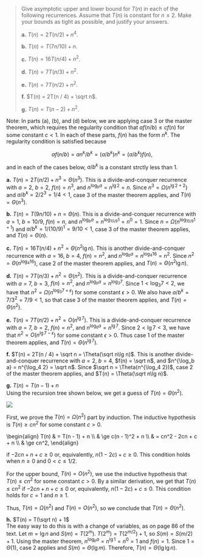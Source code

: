 > Give asymptotic upper and lower bound for $T(n)$ in each of the following recurrences. Assume that $T(n)$ is constant for $n \le 2$. Make your bounds as tight as possible, and justify your answers.
>
> **a.** $T(n) = 2T(n / 2) + n^4$.
>
> **b.** $T(n) = T(7n / 10) + n$.
>
> **c.** $T(n) = 16T(n / 4) + n^2$.
>
> **d.** $T(n) = 7T(n / 3) + n^2$.
>
> **e.** $T(n) = 7T(n / 2) + n^2$.
>
> **f.** $T(n) = 2T(n / 4) + \sqrt n$.
>
> **g.** $T(n) = T(n - 2) + n^2$.

Note: In parts (a), (b), and (d) below, we are applying case 3 or the master theorem, which requires the regularity condition that $af(n / b) \le cf(n)$ for some constant $c < 1$. In each of these parts, $f(n)$ has the form $n^k$. The regularity condition is satisfied because

$$af(n / b) = an^k / b^k = (a / b^k) n^k = (a / b^k)f(n),$$

and in each of the cases below, $a / b^k$ is a constant strctly less than $1$.

**a.** $T(n) = 2T(n / 2) + n^3 = \Theta(n^3)$. This is a divide-and-conquer recurrence with $a = 2$, $b = 2$, $f(n) = n^3$, and $n^{\log_b a} = n^{\lg 2} = n$. Since $n^3 = \Omega(n^{\lg 2 + 2})$ and $a / b^k = 2 / 2^3 = 1 / 4 < 1$, case 3 of the master theorem applies, and $T(n) = \Theta(n^3)$.

**b.** $T(n) = T(9n / 10) + n = \Theta(n)$. This is a divide-and-conquer recurrence with $a = 1$, $b = 10 / 9$, $f(n) = n$, and $n^{\log_b a} = n^{\log_{10 / 9} 1} = n^0 = 1$. Since $n = \Omega(n^{\log_{10 / 9} 1 + 1})$ and $a / b^k = 1 / (10 / 9)^1 = 9 / 10 < 1$, case 3 of the master theorem applies, and $T(n) = \Theta(n)$.

**c.** $T(n) = 16T(n / 4) + n^2 = \Theta(n^2 \lg n)$. This is another divide-and-conquer recurrence with $a = 16$, $b = 4$, $f(n) = n^2$, and $n^{\log_b a} = n^{\log_4 16} = n^2$. Since $n^2 = \Theta(n^{\log_4 16})$, case 2 of the master theorem applies, and $T(n) = \Theta(n^2 \lg n)$.

**d.** $T(n) = 7T(n / 3) + n^2 = \Theta(n^2)$. This is a divide-and-conquer recurrence with $a = 7$, $b = 3$, $f(n) = n^2$, and $n^{\log_b a} = n^{\log_3 7}$. Since $1 < \log_3 7 < 2$, we have that $n^2 = \Omega(n^{\log_3 7 + \epsilon})$ for some constant $\epsilon > 0$. We also have $a / b^k = 7 / 3^2 = 7 / 9 < 1$, so that case 3 of the master theorem applies, and $T(n) = \Theta(n^2)$.

**e.** $T(n) = 7T(n / 2) + n^2 = O(n^{\lg 7})$. This is a divide-and-conquer recurrence with $a = 7$, $b = 2$, $f(n) = n^2$, and $n^{\log_b a} = n^{\lg 7}$. Since $2 < \lg 7 < 3$, we have that $n^2 = O(n^{\lg 7 - \epsilon})$ for some constant $\epsilon > 0$. Thus case 1 of the master theorem applies, and $T(n) = \Theta(n^{\lg 7})$.

**f.** $T(n) = 2T(n / 4) + \sqrt n = \Theta(\sqrt n\lg n)$. This is another divide-and-conquer recurrence with $a = 2$, $b = 4$, $f(n) = \sqrt n$, and $n^{\log_b a} = n^{\log_4 2} = \sqrt n$. Since $\sqrt n = \Theta(n^{\log_4 2})$, case 2 of the master theorem applies, and $T(n) = \Theta(\sqrt n\lg n)$.

**g.** $T(n) = T(n - 1) + n$  
Using the recursion tree shown below, we get a guess of $T(n) = \Theta(n^2)$.

![](https://i.imgur.com/W0FxTiC.png)

First, we prove the $T(n) = \Omega(n^2)$ part by induction. The inductive hypothesis is $T(n) \ge cn^2$ for some constant $c > 0$.

\begin{align}
T(n) & =   T(n - 1) + n \\\\
     & \ge c(n - 1)^2 + n \\\\
     & =   cn^2 - 2cn + c + n \\\\
     & \ge cn^2,
\end{align}

if $-2cn + n + c \ge 0$ or, equivalently, $n(1 - 2c) + c \ge 0$. This condition holds when $n \ge 0$ and $0 < c \le 1 / 2$.

For the upper bound, $T(n) = O(n^2)$, we use the inductive hypothesis that $T(n) \le cn^2$ for some constant $c > 0$. By a similar derivation, we get that $T(n) \le cn^2$ if $-2cn + n + c \le 0$ or, equivalently, $n(1 - 2c) + c \le 0$. This condition holds for $c = 1$ and $n \ge 1$.

Thus, $T(n) = \Omega(n^2)$ and $T(n) = O(n^2)$, so we conclude that $T(n) = \Theta(n^2)$.

**h.** $T(n) = T(\sqrt n) + 1$  
The easy way to do this is with a change of variables, as on page 86 of the text. Let $m = \lg n$ and $S(m) = T(2^m)$. $T(2^m) = T(2^{m / 2}) + 1$, so $S(m) = S(m / 2) + 1$. Using the master theorem, $n^{\log_b a} = n^{\lg 1} = n^0 = 1$ and $f(n) = 1$. Since $1 = \Theta(1)$, case 2 applies and $S(m) = \Theta(\lg m)$. Therefore, $T(n) = \Theta(\lg\lg n)$.
